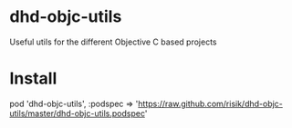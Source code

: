# dhd-objc-utils
Useful utils for the different Objective C based projects

# Install
pod 'dhd-objc-utils', :podspec => 'https://raw.github.com/risik/dhd-objc-utils/master/dhd-objc-utils.podspec'
